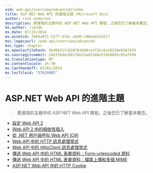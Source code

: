 ```yaml
---
uid: web-api/overview/advanced/index
title: ASP.NET Web API 的進階主題 |Microsoft Docs
author: rick-anderson
description: 更進階的主題中的 ASP.NET Web API 開發，之後您已了解基本概念。
ms.author: riande
ms.date: 07/23/2014
ms.assetid: 7404a0f1-52f7-410c-abd0-c96bab52d217
msc.legacyurl: /web-api/overview/advanced
msc.type: chapter
ms.openlocfilehash: 9bd68317cb28763dd8ca3f2ec6a18159e9367d39
ms.sourcegitcommit: 24b1f6decbb17bb22a45166e5fdb0845c65af498
ms.translationtype: MT
ms.contentlocale: zh-TW
ms.lasthandoff: 03/01/2019
ms.locfileid: "57019905"
---
```

<a name="advanced-topics-for-aspnet-web-api"></a>ASP.NET Web API 的進階主題
====================
> 更進階的主題中的 ASP.NET Web API 開發，之後您已了解基本概念。


- [設定 Web API 2](configuring-aspnet-web-api.md)
- [Web API 2 中的相依性插入](dependency-injection.md)
- [從 .NET 用戶端呼叫 Web API (C#)](calling-a-web-api-from-a-net-client.md)
- [Web API 中的 HTTP 訊息處理常式](http-message-handlers.md)
- [Web API 中的 HttpClient 訊息處理常式](httpclient-message-handlers.md)
- [傳送 Web API 中的 HTML 表單資料：Form-urlencoded 資料](sending-html-form-data-part-1.md)
- [傳送 Web API 中的 HTML 表單資料：檔案上傳和多個 MIME](sending-html-form-data-part-2.md)
- [ASP.NET Web API 中的 HTTP Cookie](http-cookies.md)
